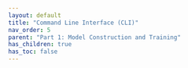 ```yaml
---
layout: default
title: "Command Line Interface (CLI)"
nav_order: 5
parent: "Part 1: Model Construction and Training"
has_children: true
has_toc: false
---
```

